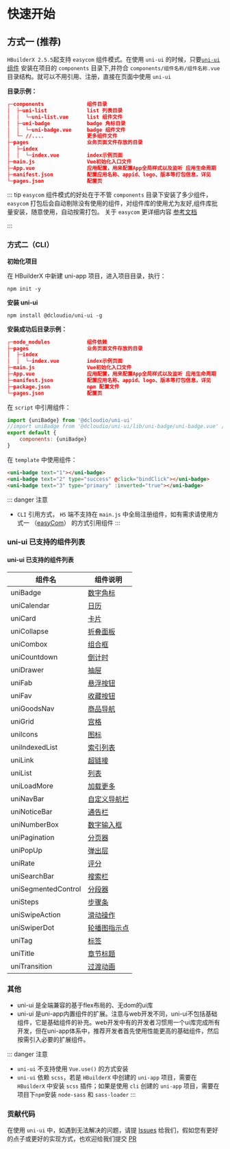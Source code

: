 # 快速开始

## 方式一 (推荐)

`HBuilderX 2.5.5`起支持 `easycom` 组件模式。在使用 `uni-ui` 的时候，只要[`uni-ui` 组件](https://ext.dcloud.net.cn/plugin?id=55) 安装在项目的 `components` 目录下,并符合 `components/组件名称/组件名称.vue` 目录结构。就可以不用引用、注册，直接在页面中使用 `uni-ui`

**目录示例：**
```json {1,2,3,4,5,6}
┌─components              组件目录
│  ├─uni-list             list 列表目录
│  │  └─uni-list.vue      list 组件文件
│  ├─uni-badge         	  badge 角标目录
│  │  └─uni-badge.vue     badge 组件文件
│  └─ //....              更多组件文件
├─pages                   业务页面文件存放的目录
│  ├─index
│  │  └─index.vue         index示例页面
├─main.js                 Vue初始化入口文件
├─App.vue                 应用配置，用来配置App全局样式以及监听 应用生命周期
├─manifest.json           配置应用名称、appid、logo、版本等打包信息，详见
└─pages.json              配置页

```

::: tip
`easycom` 组件模式的好处在于不管 `components` 目录下安装了多少组件，`easycom` 打包后会自动剔除没有使用的组件，对组件库的使用尤为友好,组件库批量安装，随意使用，自动按需打包。 关于 `easycom` 更详细内容 [参考文档](https://uniapp.dcloud.io/collocation/pages?id=easycom)

:::


### 方式二（CLI）

**初始化项目**

在 HBuilderX 中新建 uni-app 项目，进入项目目录，执行：

```
npm init -y 
```

**安装 uni-ui**

```
npm install @dcloudio/uni-ui -g
```

**安装成功后目录示例：**
```json {1,8}
┌─node_modules            组件依赖
├─pages                   业务页面文件存放的目录
│  ├─index
│  │  └─index.vue         index示例页面
├─main.js                 Vue初始化入口文件
├─App.vue                 应用配置，用来配置App全局样式以及监听 应用生命周期
├─manifest.json           配置应用名称、appid、logo、版本等打包信息，详见
├─package.json            npm 配置文件
└─pages.json              配置页

```


在 ``script`` 中引用组件：

```javascript
import {uniBadge} from '@dcloudio/uni-ui'
//import uniBadge from '@dcloudio/uni-ui/lib/uni-badge/uni-badge.vue' //也可使用此方式引入组件
export default {
    components: {uniBadge}
}
```

在 ``template`` 中使用组件：

```html
<uni-badge text="1"></uni-badge>
<uni-badge text="2" type="success" @click="bindClick"></uni-badge>
<uni-badge text="3" type="primary" :inverted="true"></uni-badge>
```
::: danger 注意
- `CLI` 引用方式， `H5` 端不支持在 `main.js` 中全局注册组件，如有需求请使用方式一 （[easyCom](https://uniapp.dcloud.io/collocation/pages?id=easycom)） 的方式引用组件
:::

### uni-ui 已支持的组件列表

#### uni-ui 已支持的组件列表 
组件名								|组件说明
---									|	---
uniBadge						|	[数字角标](https://ext.dcloud.net.cn/plugin?id=21)
uniCalendar					|	[日历](https://ext.dcloud.net.cn/plugin?id=56)
uniCard							|	[卡片](https://ext.dcloud.net.cn/plugin?id=22)
uniCollapse					|	[折叠面板](https://ext.dcloud.net.cn/plugin?id=23)
uniCombox						|	[组合框](https://ext.dcloud.net.cn/plugin?id=1261)
uniCountdown				|	[倒计时](https://ext.dcloud.net.cn/plugin?id=25)
uniDrawer						|	[抽屉](https://ext.dcloud.net.cn/plugin?id=26)
uniFab							|	[悬浮按钮](https://ext.dcloud.net.cn/plugin?id=144)
uniFav							|	[收藏按钮](https://ext.dcloud.net.cn/plugin?id=864)
uniGoodsNav					|	[商品导航](https://ext.dcloud.net.cn/plugin?id=865)
uniGrid							|	[宫格](https://ext.dcloud.net.cn/plugin?id=27)
uniIcons						|	[图标](https://ext.dcloud.net.cn/plugin?id=28)
uniIndexedList			|	[索引列表](https://ext.dcloud.net.cn/plugin?id=375)
uniLink							|	[超链接](https://ext.dcloud.net.cn/plugin?id=1182)
uniList							|	[列表](https://ext.dcloud.net.cn/plugin?id=24)
uniLoadMore					|	[加载更多](https://ext.dcloud.net.cn/plugin?id=29)
uniNavBar						|	[自定义导航栏](https://ext.dcloud.net.cn/plugin?id=52)
uniNoticeBar				|	[通告栏](https://ext.dcloud.net.cn/plugin?id=30)
uniNumberBox				|	[数字输入框](https://ext.dcloud.net.cn/plugin?id=31)
uniPagination				|	[分页器](https://ext.dcloud.net.cn/plugin?id=32)
uniPopUp						|	[弹出层](https://ext.dcloud.net.cn/plugin?id=329)
uniRate							|	[评分](https://ext.dcloud.net.cn/plugin?id=33)
uniSearchBar				|	[搜索栏](https://ext.dcloud.net.cn/plugin?id=866)
uniSegmentedControl	|	[分段器](https://ext.dcloud.net.cn/plugin?id=54)
uniSteps						|	[步骤条](https://ext.dcloud.net.cn/plugin?id=34)
uniSwipeAction			|	[滑动操作](https://ext.dcloud.net.cn/plugin?id=181)
uniSwiperDot				|	[轮播图指示点](https://ext.dcloud.net.cn/plugin?id=284)
uniTag							|	[标签](https://ext.dcloud.net.cn/plugin?id=35)
uniTitle						|	[章节标题](https://ext.dcloud.net.cn/plugin?id=1066)
uniTransition				|	[过渡动画](https://ext.dcloud.net.cn/plugin?id=985)


### 其他

- uni-ui 是全端兼容的基于flex布局的、无dom的ui库
- uni-ui 是uni-app内置组件的扩展。注意与web开发不同，uni-ui不包括基础组件，它是基础组件的补充。web开发中有的开发者习惯用一个ui库完成所有开发，但在uni-app体系中，推荐开发者首先使用性能更高的基础组件，然后按需引入必要的扩展组件。


::: danger 注意
- `uni-ui` 不支持使用 `Vue.use()` 的方式安装
- `uni-ui` 依赖 `scss`，若是 `HBuilderX` 中创建的 `uni-app` 项目，需要在 `HBuilderX` 中安装 `scss` 插件；如果是使用 `cli` 创建的 `uni-app` 项目，需要在项目下`npm`安装 `node-sass` 和 `sass-loader`
:::


### 贡献代码
在使用 `uni-ui` 中，如遇到无法解决的问题，请提 [Issues](https://github.com/dcloudio/uni-ui/issues) 给我们，假如您有更好的点子或更好的实现方式，也欢迎给我们提交 [PR](https://github.com/dcloudio/uni-ui/pulls)